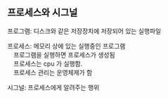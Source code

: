 ## 프로세스와 시그널
프로그램: 디스크와 같은 저장장치에 저장되어 있는 실행파일 <br>

프로세스: 메모리 상에 있는 실행중인 프로그램 <br>
&emsp;프로그램을 실행하면 프로세스가 생성됨 <br>
&emsp;프로세스는 cpu 가 실행함. <br>
&emsp;프로세스 관리는 운영체제가 함

시그널: 프로세스에게 알려주는 행위